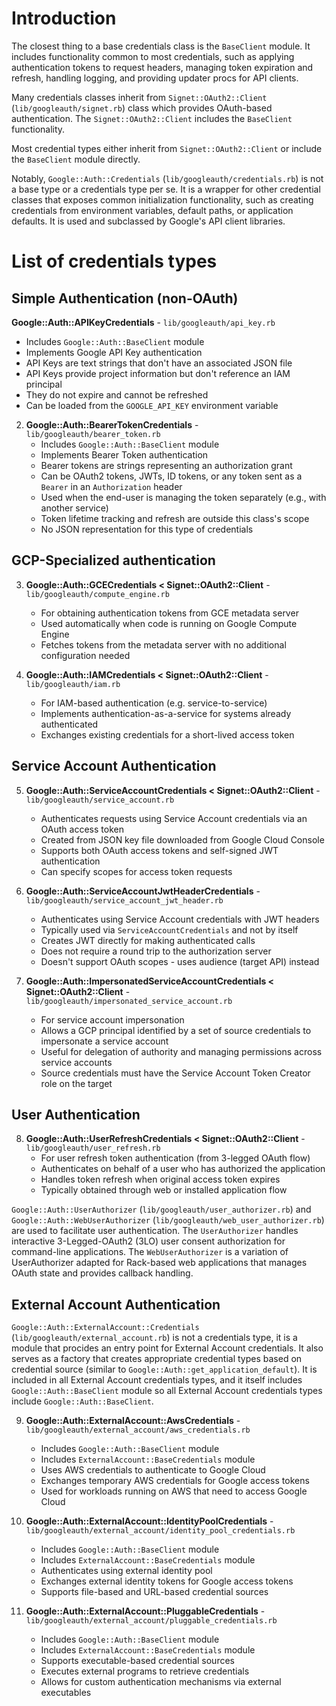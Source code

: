 # Introduction

The closest thing to a base credentials class is the `BaseClient` module. 
It includes functionality common to most credentials, such as applying authentication tokens to request headers, managing token expiration and refresh, handling logging, and providing updater procs for API clients.

Many credentials classes inherit from `Signet::OAuth2::Client` (`lib/googleauth/signet.rb`) class which provides OAuth-based authentication.
The `Signet::OAuth2::Client` includes the `BaseClient` functionality.

Most credential types either inherit from `Signet::OAuth2::Client` or include the `BaseClient` module directly.

Notably, `Google::Auth::Credentials` (`lib/googleauth/credentials.rb`) is not a base type or a credentials type per se. It is a wrapper for other credential classes
that exposes common initialization functionality, such as creating credentials from environment variables, default paths, or application defaults. It is used and subclassed by Google's API client libraries.

# List of credentials types

## Simple Authentication (non-OAuth)

**Google::Auth::APIKeyCredentials** - `lib/googleauth/api_key.rb`
   - Includes `Google::Auth::BaseClient` module
   - Implements Google API Key authentication
   - API Keys are text strings that don't have an associated JSON file
   - API Keys provide project information but don't reference an IAM principal
   - They do not expire and cannot be refreshed
   - Can be loaded from the `GOOGLE_API_KEY` environment variable

2. **Google::Auth::BearerTokenCredentials** - `lib/googleauth/bearer_token.rb`
   - Includes `Google::Auth::BaseClient` module
   - Implements Bearer Token authentication
   - Bearer tokens are strings representing an authorization grant
   - Can be OAuth2 tokens, JWTs, ID tokens, or any token sent as a `Bearer` in an `Authorization` header
   - Used when the end-user is managing the token separately (e.g., with another service)
   - Token lifetime tracking and refresh are outside this class's scope
   - No JSON representation for this type of credentials

## GCP-Specialized authentication

3. **Google::Auth::GCECredentials < Signet::OAuth2::Client** - `lib/googleauth/compute_engine.rb`
   - For obtaining authentication tokens from GCE metadata server
   - Used automatically when code is running on Google Compute Engine
   - Fetches tokens from the metadata server with no additional configuration needed

4. **Google::Auth::IAMCredentials < Signet::OAuth2::Client** - `lib/googleauth/iam.rb`
   - For IAM-based authentication (e.g. service-to-service)
   - Implements authentication-as-a-service for systems already authenticated
   - Exchanges existing credentials for a short-lived access token

## Service Account Authentication

5. **Google::Auth::ServiceAccountCredentials < Signet::OAuth2::Client** - `lib/googleauth/service_account.rb`
   - Authenticates requests using Service Account credentials via an OAuth access token
   - Created from JSON key file downloaded from Google Cloud Console
   - Supports both OAuth access tokens and self-signed JWT authentication
   - Can specify scopes for access token requests

6. **Google::Auth::ServiceAccountJwtHeaderCredentials** - `lib/googleauth/service_account_jwt_header.rb`
   - Authenticates using Service Account credentials with JWT headers
   - Typically used via `ServiceAccountCredentials` and not by itself
   - Creates JWT directly for making authenticated calls
   - Does not require a round trip to the authorization server
   - Doesn't support OAuth scopes - uses audience (target API) instead

7. **Google::Auth::ImpersonatedServiceAccountCredentials < Signet::OAuth2::Client** - `lib/googleauth/impersonated_service_account.rb`
   - For service account impersonation
   - Allows a GCP principal identified by a set of source credentials to impersonate a service account
   - Useful for delegation of authority and managing permissions across service accounts
   - Source credentials must have the Service Account Token Creator role on the target

## User Authentication

8. **Google::Auth::UserRefreshCredentials < Signet::OAuth2::Client** - `lib/googleauth/user_refresh.rb`
   - For user refresh token authentication (from 3-legged OAuth flow)
   - Authenticates on behalf of a user who has authorized the application
   - Handles token refresh when original access token expires
   - Typically obtained through web or installed application flow

`Google::Auth::UserAuthorizer` (`lib/googleauth/user_authorizer.rb`) and `Google::Auth::WebUserAuthorizer` (`lib/googleauth/web_user_authorizer.rb`)
 are used to facilitate user authentication. The `UserAuthorizer` handles interactive 3-Legged-OAuth2 (3LO) user consent authorization for command-line applications.
 The `WebUserAuthorizer` is a variation of UserAuthorizer adapted for Rack-based web applications that manages OAuth state and provides callback handling.

## External Account Authentication
  `Google::Auth::ExternalAccount::Credentials` (`lib/googleauth/external_account.rb`) is not a credentials type, it is a module
  that procides an entry point for External Account credentials. It also serves as a factory that creates appropriate credential
  types based on credential source (similar to `Google::Auth::get_application_default`).
  It is included in all External Account credentials types, and it itself includes `Google::Auth::BaseClient` module so all External
  Account credentials types include `Google::Auth::BaseClient`.

9. **Google::Auth::ExternalAccount::AwsCredentials** - `lib/googleauth/external_account/aws_credentials.rb`
     - Includes `Google::Auth::BaseClient` module
     - Includes `ExternalAccount::BaseCredentials` module
     - Uses AWS credentials to authenticate to Google Cloud
     - Exchanges temporary AWS credentials for Google access tokens
     - Used for workloads running on AWS that need to access Google Cloud

10. **Google::Auth::ExternalAccount::IdentityPoolCredentials** - `lib/googleauth/external_account/identity_pool_credentials.rb`
     - Includes `Google::Auth::BaseClient` module
     - Includes `ExternalAccount::BaseCredentials` module
     - Authenticates using external identity pool
     - Exchanges external identity tokens for Google access tokens
     - Supports file-based and URL-based credential sources

11. **Google::Auth::ExternalAccount::PluggableCredentials** - `lib/googleauth/external_account/pluggable_credentials.rb`
     - Includes `Google::Auth::BaseClient` module
     - Includes `ExternalAccount::BaseCredentials` module
     - Supports executable-based credential sources
     - Executes external programs to retrieve credentials
     - Allows for custom authentication mechanisms via external executables